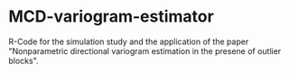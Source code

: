 # MCD-variogram-estimator
R-Code for the simulation study and the application of  the paper "Nonparametric directional variogram estimation in the presene of outlier blocks".
